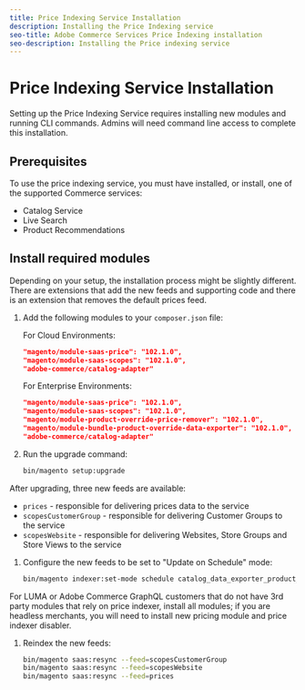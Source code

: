 ```yaml
---
title: Price Indexing Service Installation
description: Installing the Price Indexing service
seo-title: Adobe Commerce Services Price Indexing installation
seo-description: Installing the Price indexing service
---
```

# Price Indexing Service Installation

Setting up the Price Indexing Service requires installing new modules and running CLI commands. Admins will need command line access to complete this installation.

## Prerequisites

To use the price indexing service, you must have installed, or install, one of the supported Commerce services:

* Catalog Service
* Live Search
* Product Recommendations

## Install required modules

Depending on your setup, the installation process might be slightly different.
There are extensions that add the new feeds and supporting code and there is an extension that removes the default prices feed.

1. Add the following modules to your `composer.json` file:

    For Cloud Environments:

    ```json
    "magento/module-saas-price": "102.1.0",
    "magento/module-saas-scopes": "102.1.0",
    "adobe-commerce/catalog-adapter"
    ```

    For Enterprise Environments:

    ```json
    "magento/module-saas-price": "102.1.0",
    "magento/module-saas-scopes": "102.1.0",
    "magento/module-product-override-price-remover": "102.1.0",
    "magento/module-bundle-product-override-data-exporter": "102.1.0",
    "adobe-commerce/catalog-adapter"
    ```

1. Run the upgrade command:

    ```bash
    bin/magento setup:upgrade
    ```

After upgrading, three new feeds are available:

* `prices` - responsible for delivering prices data to the service
* `scopesCustomerGroup` - responsible for delivering Customer Groups to the service 
* `scopesWebsite` - responsible for delivering Websites, Store Groups and Store Views to the service

1. Configure the new feeds to be set to "Update on Schedule" mode:

    ```bash
    bin/magento indexer:set-mode schedule catalog_data_exporter_product_prices scopes_customergroup_data_exporter scopes_website_data_exporter
    ```

For LUMA or Adobe Commerce GraphQL customers that do not have 3rd party modules that rely on price indexer, install all modules; 
if you are headless merchants, you will need to install new pricing module and price indexer disabler. 


1. Reindex the new feeds:

    ```bash
    bin/magento saas:resync --feed=scopesCustomerGroup
    bin/magento saas:resync --feed=scopesWebsite
    bin/magento saas:resync --feed=prices
    ```


